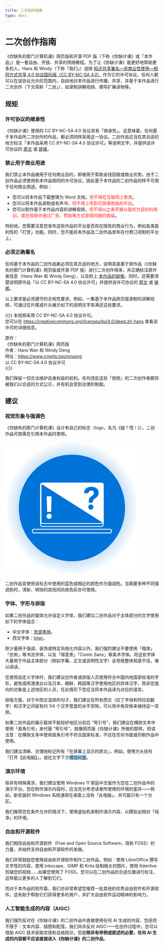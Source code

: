 ```yaml
---
title: 二次创作指南
type: docs
---
```


# 二次创作指南

《你缺失的那门计算机课》网页版和开源 PDF 版（下称《你缺计课》或「本作品」）是一套自由、开放、共享的网络教程。为了让《你缺计课》能更好地帮助更多的人，Hans 和 Windy（下称「我们」）选择 [知识共享署名—非商业性使用—相同方式共享 4.0 协议国际版（CC BY-NC-SA 4.0）](https://creativecommons.org/licenses/by-nc-sa/4.0/deed.zh-hans) 作为它的许可协议。任何人都可以在该协议允许的范围内，自由地对本作品进行传播、共享，并基于本作品进行二次创作（下文简称「二创」），如录制讲解视频、撰写扩展读物等。

## 规矩

### 许可协议的继承性

《你缺计课》使用的 CC BY-NC-SA 4.0 协议具有「继承性」。这意味着，任何基于本作品所二次创作的作品，都必须同样采用这一协议。二创作品应当在其合适的地方标注「本作品采用 CC BY-NC-SA 4.0 协议许可」等说明文字，并提供该许可协议的 [原文](https://creativecommons.org/licenses/by-nc-sa/4.0/legalcode.zh-hans) 或 [链接](https://creativecommons.org/licenses/by/4.0/deed.zh-hans)。

### 禁止用于商业用途

我们禁止本作品被用于任何商业目的，即被用于索取金钱回报或商业优势。由于二创作品必须使用和本作品相同的许可协议，因此基于本作品的二创作品同样不可用于任何商业用途。例如：

- 您可以将本作品下载整理为 Word 文档，<span style="color: #f22">但不得在互联网上售卖</span>。
- 您可以将本作品录制成有声书，<span style="color: #f22">但不得上传到可获得收益的平台</span>。
- 您可以制作基于本作品内容的讲解视频，<span style="color: #f22">但不得以之来开展以盈利为目的的培训，或在视频中通过广告、赞助等方式获得间接的收益</span>。

特别地，您需要注意您发布这些作品的平台是否存在隐性的商业行为，例如各类盈利性的「打赏」功能。同时，您不能将本作品及二创作品发布在付费订阅制的平台上。

### 必须正确署名

任何基于本作品的二创作品都必须在其合适的地方，说明其是基于原作品（《你缺失的那门计算机课》网页版或开源 PDF 版）进行二次创作得来，并正确标注原作者信息（Hans Wan 和 Windy Deng），以及附上 [本作品的链接](https://www.criwits.top/missing)。同时，还需要清楚说明原作品「以 CC BY-NC-SA 4.0 协议许可」并提供该许可协议的 [原文](https://creativecommons.org/licenses/by-nc-sa/4.0/legalcode.zh-hans) 或 [链接](https://creativecommons.org/licenses/by/4.0/deed.zh-hans)。

以上要求是必须遵守的合规性要求。例如，一集基于本作品网页版录制的讲解视频，可通过在片尾或片头展示如下的说明文字来满足这些要求。

{{<hint quoting>}}
本视频采用 CC BY-NC-SA 4.0 协议许可。<br>
您可以在 https://creativecommons.org/licenses/by/4.0/deed.zh-hans 查看该许可的详细信息。<br>

原作：<br>
《你缺失的那门计算机课》网页版<br>
作者：Hans Wan 和 Windy Deng<br>
网址：https://www.criwits.top/missing<br>
以 CC BY-NC-SA 4.0 协议许可<br>
{{</hint>}}

我们保留一切合法维护自身权益的权利。任何违反这些「规矩」的二次创作者都将被我们以合适的方式公示，并有机会受到法律的制裁。

## 建议

### 视觉形象与强调色

《你缺失的那门计算机课》设计有自己的标志（logo，名为《疑？悟！》），二创作品可按需在引用本作品时使用。

![Missing Logo](adapt-guide/Logo.png#center)

二创作品宜使用该标志中使用的蓝色或相近的颜色作为强调色。当需要多种不同强调色时，清新、明快的其他同风格色彩亦可使用。

### 字体、字形与排版

如果二创作品的载体允许自定义字体，我们建议二创作品对于主体部分的文字使用如下的字体组合：

- 中文字体：[思源黑体](https://github.com/adobe-fonts/source-han-sans/)。
- 西文字体：[Inter](https://rsms.me/inter/)。

除少量用于强调、装饰或特定风格化内容以外，我们强烈建议不要使用「楷体」「仿宋」等书法字体，以及「得意黑」「Comic Sans」等美术字体。将这些字体大量用于作品主体部分（例如字幕、正文或说明性文字）会导致整体观感不佳，难以阅读。

在使用自定义字体时，我们建议创作者或排版人员使用符合中国内地国家标准的字形，避免错用港澳台以及日本、朝鲜、韩国等汉字使用地区的异体汉字，除非您面向的对象是上述地区的人员，在此情形下您应当将本作品译为对应的语言。

排版方面，对于中西文混排的句子，我们建议在所有西文（拉丁字母和阿拉伯数字）和汉字之间留有约 1/4 个汉字宽度的水平空隙。可以用半角空格来维持这一空隙。

如果二创作品的展示载体不能较好地区分前后 “弯引号”，我们建议在横排文本中使用「直角引号」来代替 “弯引号”，就像网页版《你缺计课》所做的那样。但请注意：在横排文本中使用直角引号不符合国家标准，不应在任何书面或印刷作品中使用。

我们建议清晰、合理地标记所有「在屏幕上显示的原文」，例如，使用方头括号「打开【此电脑】」，或在文字下方<span style="background: #adf">增加衬底</span>。

### 演示环境

除非有特殊需求，我们建议使用 Windows 11 家庭中文版作为您在二创作品中的演示平台。您在制作演示内容时，应当充分考虑读者所使用的环境的差异——例如，新安装的 Windows 系统通常在桌面上没有「此电脑」，并可能只有一个分区。

我们推荐您在条件允许的情况下，使用虚拟机来制作演示内容，以模拟出相对「纯净」的环境。

### 自由和开源软件

我们相信自由和开源软件（Free and Open Source Software，简称 FOSS）的力量，并始终支持自由和开源软件的发展。

我们非常鼓励您使用自由和开源软件制作二创作品。例如：使用 LibreOffice 撰写文字性的内容，使用 Inkscape、GIMP 和 Krita 绘制相关的图片，使用 Kdenlive 剪辑您的视频……如果您使用了 FOSS，您可以在二创作品的合适位置进行标注，这样能让更多的人了解到它们。

而对于本作品的软件篇，我们亦非常希望您推荐一批其他的优秀自由软件和开源软件。这有助于帮助它们获得更多的用户，并扩大自由软件运动精神的影响力。

### 人工智能生成的内容（AIGC）

我们强烈反对在《你缺计课》的二创作品中直接使用任何 AI 生成的内容，包括但不限于：文本内容、插图和配音。我们并非反对 AIGC——在创作过程中，您可以借助 AIGC 技术获取灵感和总结知识，但是**除非有举例或叙述的必要，任何 AI 生成的内容都不应该直接进入《你缺计课》的二创作品**。
